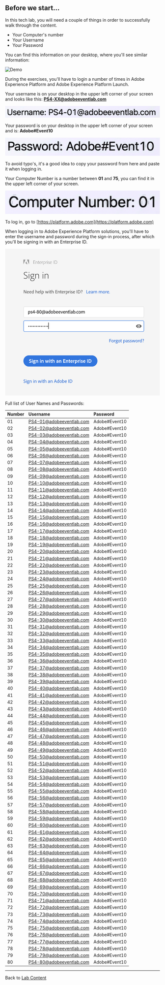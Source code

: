 ## Before we start...

In this tech lab, you will need a couple of things in order to successfully walk through the content.

  * Your Computer's number
  * Your Username
  * Your Password

You can find this information on your desktop, where you'll see similar information:

![Demo](../resources/windows_login_information.png)

During the exercises, you'll have to login a number of times in Adobe Experience Platform and Adobe Experience Platform Launch.

Your username is on your desktop in the upper left corner of your screen and looks like this:
**PS4-XX@adobeeventlab.com**

![Demo](../resources/username.png)

Your password is on your desktop in the upper left corner of your screen and is:
**Adobe#Event10**

![Demo](../resources/pw.png)

To avoid typo's, it's a good idea to copy your password from here and paste it when logging in.

Your Computer Number is a number between **01** and **75**, you can find it in the upper left corner of your screen.

![Demo](../resources/computer.png)

To log in, go to [https://platform.adobe.com](https://platform.adobe.com)

When logging in to Adobe Experience Platform solutions, you'll have to enter the username and password during the sign-in process, after which you'll be signing in with an Enterprise ID.

![Demo](../resources/entid.png)

Full list of User Names and Passwords:

| Number | Username              | Password   |                                    
|:---------|:----------------------| :----------| 
|01|PS4-01@adobeeventlab.com|Adobe#Event10| 
|02|PS4-02@adobeeventlab.com|Adobe#Event10| 
|03|PS4-03@adobeeventlab.com|Adobe#Event10| 
|04|PS4-04@adobeeventlab.com|Adobe#Event10| 
|05|PS4-05@adobeeventlab.com|Adobe#Event10| 
|06|PS4-06@adobeeventlab.com|Adobe#Event10| 
|07|PS4-07@adobeeventlab.com|Adobe#Event10| 
|08|PS4-08@adobeeventlab.com|Adobe#Event10| 
|09|PS4-09@adobeeventlab.com|Adobe#Event10| 
|10|PS4-10@adobeeventlab.com|Adobe#Event10| 
|11|PS4-11@adobeeventlab.com|Adobe#Event10| 
|12|PS4-12@adobeeventlab.com|Adobe#Event10| 
|13|PS4-13@adobeeventlab.com|Adobe#Event10| 
|14|PS4-14@adobeeventlab.com|Adobe#Event10| 
|15|PS4-15@adobeeventlab.com|Adobe#Event10| 
|16|PS4-16@adobeeventlab.com|Adobe#Event10| 
|17|PS4-17@adobeeventlab.com|Adobe#Event10| 
|18|PS4-18@adobeeventlab.com|Adobe#Event10| 
|19|PS4-19@adobeeventlab.com|Adobe#Event10| 
|20|PS4-20@adobeeventlab.com|Adobe#Event10| 
|21|PS4-21@adobeeventlab.com|Adobe#Event10| 
|22|PS4-22@adobeeventlab.com|Adobe#Event10| 
|23|PS4-23@adobeeventlab.com|Adobe#Event10| 
|24|PS4-24@adobeeventlab.com|Adobe#Event10| 
|25|PS4-25@adobeeventlab.com|Adobe#Event10| 
|26|PS4-26@adobeeventlab.com|Adobe#Event10| 
|27|PS4-27@adobeeventlab.com|Adobe#Event10| 
|28|PS4-28@adobeeventlab.com|Adobe#Event10| 
|29|PS4-29@adobeeventlab.com|Adobe#Event10| 
|30|PS4-30@adobeeventlab.com|Adobe#Event10| 
|31|PS4-31@adobeeventlab.com|Adobe#Event10| 
|32|PS4-32@adobeeventlab.com|Adobe#Event10| 
|33|PS4-33@adobeeventlab.com|Adobe#Event10| 
|34|PS4-34@adobeeventlab.com|Adobe#Event10| 
|35|PS4-35@adobeeventlab.com|Adobe#Event10| 
|36|PS4-36@adobeeventlab.com|Adobe#Event10| 
|37|PS4-37@adobeeventlab.com|Adobe#Event10| 
|38|PS4-38@adobeeventlab.com|Adobe#Event10| 
|39|PS4-39@adobeeventlab.com|Adobe#Event10| 
|40|PS4-40@adobeeventlab.com|Adobe#Event10| 
|41|PS4-41@adobeeventlab.com|Adobe#Event10| 
|42|PS4-42@adobeeventlab.com|Adobe#Event10| 
|43|PS4-43@adobeeventlab.com|Adobe#Event10| 
|44|PS4-44@adobeeventlab.com|Adobe#Event10| 
|45|PS4-45@adobeeventlab.com|Adobe#Event10| 
|46|PS4-46@adobeeventlab.com|Adobe#Event10| 
|47|PS4-47@adobeeventlab.com|Adobe#Event10| 
|48|PS4-48@adobeeventlab.com|Adobe#Event10| 
|49|PS4-49@adobeeventlab.com|Adobe#Event10| 
|50|PS4-50@adobeeventlab.com|Adobe#Event10| 
|51|PS4-51@adobeeventlab.com|Adobe#Event10| 
|52|PS4-52@adobeeventlab.com|Adobe#Event10| 
|53|PS4-53@adobeeventlab.com|Adobe#Event10| 
|54|PS4-54@adobeeventlab.com|Adobe#Event10| 
|55|PS4-55@adobeeventlab.com|Adobe#Event10| 
|56|PS4-56@adobeeventlab.com|Adobe#Event10| 
|57|PS4-57@adobeeventlab.com|Adobe#Event10| 
|58|PS4-58@adobeeventlab.com|Adobe#Event10| 
|59|PS4-59@adobeeventlab.com|Adobe#Event10| 
|60|PS4-60@adobeeventlab.com|Adobe#Event10| 
|61|PS4-61@adobeeventlab.com|Adobe#Event10| 
|62|PS4-62@adobeeventlab.com|Adobe#Event10| 
|63|PS4-63@adobeeventlab.com|Adobe#Event10| 
|64|PS4-64@adobeeventlab.com|Adobe#Event10| 
|65|PS4-65@adobeeventlab.com|Adobe#Event10| 
|66|PS4-66@adobeeventlab.com|Adobe#Event10| 
|67|PS4-67@adobeeventlab.com|Adobe#Event10| 
|68|PS4-68@adobeeventlab.com|Adobe#Event10| 
|69|PS4-69@adobeeventlab.com|Adobe#Event10| 
|70|PS4-70@adobeeventlab.com|Adobe#Event10| 
|71|PS4-71@adobeeventlab.com|Adobe#Event10| 
|72|PS4-72@adobeeventlab.com|Adobe#Event10| 
|73|PS4-73@adobeeventlab.com|Adobe#Event10| 
|74|PS4-74@adobeeventlab.com|Adobe#Event10| 
|75|PS4-75@adobeeventlab.com|Adobe#Event10| 
|76|PS4-76@adobeeventlab.com|Adobe#Event10| 
|77|PS4-77@adobeeventlab.com|Adobe#Event10| 
|78|PS4-78@adobeeventlab.com|Adobe#Event10| 
|79|PS4-79@adobeeventlab.com|Adobe#Event10| 
|80|PS4-80@adobeeventlab.com|Adobe#Event10| 


---

Back to [Lab Content](../README.md)
